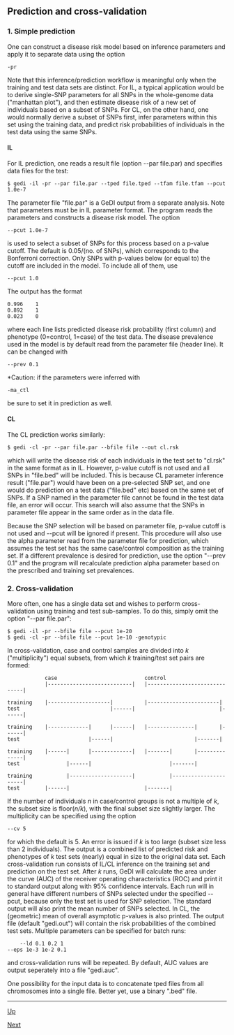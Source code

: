 ## Prediction and cross-validation

### 1. Simple prediction
One can construct a disease risk model based on inference parameters and apply it to separate data using the option 

    -pr

Note that this inference/prediction workflow is meaningful only when the training and test data sets are distinct. For IL, a typical application would be to derive single-SNP parameters for all SNPs in the whole-genome data ("manhattan plot"), and then estimate disease risk of a new set of individuals based on a subset of SNPs. For CL, on the other hand, one would normally derive a subset of SNPs first, infer parameters within this set using the training data, and predict risk probabilities of individuals in the test data using the same SNPs.

#### IL

For IL prediction, one reads a result file (option --par file.par) and specifies data files for the test:

    $ gedi -il -pr --par file.par --tped file.tped --tfam file.tfam --pcut 1.0e-7

The parameter file "file.par" is a GeDI output from a separate analysis. Note that parameters must be in IL parameter format. The program reads the parameters and constructs a disease risk model. The option 

    --pcut 1.0e-7

is used to select a subset of SNPs for this process based on a p-value cutoff. The default is 0.05/(no. of SNPs), which corresponds to the Bonferroni correction. Only SNPs with p-values below (or equal to) the cutoff are included in the model. To include all of them, use 

    --pcut 1.0

  The output has the format
	
    0.996    1
    0.892    1
    0.023    0

where each line lists predicted disease risk probability (first column) and phenotype (0=control, 1=case) of the test data. The disease prevalence used in the model is by default read from the parameter file (header line). It can be changed with

    --prev 0.1

*Caution: if the parameters were inferred with 

    -ma_ctl

be sure to set it in prediction as well.

#### CL

The CL prediction works similarly:

    $ gedi -cl -pr --par file.par --bfile file --out cl.rsk

which will write the disease risk of each individuals in the test set to "cl.rsk" in the same format as in IL.
However, p-value cutoff is not used and all SNPs in "file.bed" will be included. This is because CL parameter inference result ("file.par") would have been on a pre-selected SNP set, and one would do prediction on a test data ("file.bed" etc) based on the same set of SNPs. If a SNP named in the parameter file cannot be found in the test data file, an error will occur. This search will also assume that the SNPs in parameter file appear in the same order as in the data file. 

Because the SNP selection will be based on parameter file, p-value cutoff is not used and --pcut will be ignored if present. This procedure will also use the alpha parameter read from the parameter file for prediction, which assumes the test set has the same case/control composition as the training set. If a different prevalence is desired for prediction, use the option "--prev 0.1" and the program will recalculate prediction alpha parameter based on the prescribed and training set prevalences. 

### 2. Cross-validation

More often, one has a single data set and wishes to perform cross-validation using training and test sub-samples. To do this, simply omit the option "--par file.par":

    $ gedi -il -pr --bfile file --pcut 1e-20
    $ gedi -cl -pr --bfile file --pcut 1e-10 -genotypic

In cross-validation, case and control samples are divided into _k_ ("multiplicity") equal subsets, from which _k_ training/test set pairs are formed:

                case                            control
                |---------------------------|   |------------------------------|

    training	|--------------------|          |-----------------------|
    test                             |------|                           |------|

    training	|-------------|      |------|   |---------------|       |------|
    test                      |------|                          |-------|

    training	|------|      |-------------|   |-------|       |--------------|
    test               |------|                         |-------|

    training	       |--------------------|           |----------------------|
    test        |------|                        |-------|


If the number of individuals _n_ in case/control groups is not a multiple of _k_, the subset size is floor(_n/k_), with the final subset size slightly larger. The multiplicity can be specified using the option

	--cv 5

for which the default is 5. An error is issued if _k_ is too large (subset size less than 2 individuals). The output is a combined list of predicted risk and phenotypes of _k_ test sets (nearly) equal in size to the original data set. Each cross-validation run consists of IL/CL inference on the training set and prediction on the test set. After _k_ runs, GeDI will calculate the area under the curve (AUC) of the receiver operating characteristics (ROC) and print it to standard output along with 95% confidence intervals. Each run will in general have different numbers of SNPs selected under the specified --pcut, because only the test set is used for SNP selection. The standard output will also print the mean number of SNPs selected. In CL, the (geometric) mean of overall asymptotic p-values is also printed. The output file (default "gedi.out") will contain the risk probabilities of the combined test sets. Multiple parameters can be specified for batch runs:

        --ld 0.1 0.2 1
	--eps 1e-3 1e-2 0.1

and cross-validation runs will be repeated. By default, AUC values are output seperately into a file "gedi.auc".

One possibility for the input data is to concatenate tped files from all chromosomes into a single file. Better yet, use a binary ".bed" file. 

***
[Up](README.md)

[Next](tests.md)
